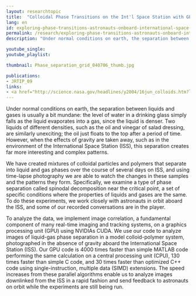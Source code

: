 ```yaml
---
layout: researchtopic
title:  "Colloidal Phase Transitions on the Int'l Space Station with GPGPU"
lang: en
id: exploring-phase-transitions-astronauts-onboard-international-space-station
permalink: /research/exploring-phase-transitions-astronauts-onboard-international-space-station
description: "Under normal conditions on earth, the separation between liquids and gases is usually a bit mundane: the level of water in a drinking glass simply falls as the liquid evaporates into a gas, since the liquid is denser."

youtube_single: 
youtube_playlist: 

thumbnail: Phase_separation_grid_040706_thumb.jpg

publications:
- JRTIP_09
links:
- <a href="http://science.nasa.gov/headlines/y2004/16jun_colloids.htm?list914346" target="_blank">Science@NASA</a> (Jun 2004)
---
```

Under normal conditions on earth, the separation between liquids and gases is usually a bit mundane: the level of water in a drinking glass simply falls as the liquid evaporates into a gas, since the liquid is denser. Two liquids of different densities, such as the oil and vinegar of salad dressing, are similarly unexciting; the oil just floats to the top after a period of time. However, when the effects of gravity are taken away, such as in the environment of the International Space Station (ISS), this separation creates far more interesting and complex patterns.

We have created mixtures of colloidal particles and polymers that separate into liquid and gas phases over the course of several days on ISS, and using time-lapse photography we are able to watch the changes in these samples and the patterns they form. Specifically, we examine a type of phase separation called spinodal decomposition near the critical point, a set of specific conditions where the properties of liquids and gases are the same. To do these experiments, we work closely with astronauts in orbit aboard the ISS, and some of our recorded conversations are in the player.

To analyze the data, we implement image correlation, a fundamental component of many real-time imaging and tracking systems, on a graphics processing unit (GPU) using NVIDIAs CUDA. We use our code to analyze images of liquid-gas phase separation in a model colloid-polymer system, photographed in the absence of gravity aboard the International Space Station (ISS). Our GPU code is 4000 times faster than simple MATLAB code performing the same calculation on a central processing unit (CPU), 130 times faster than simple C code, and 30 times faster than optimized C++ code using single-instruction, multiple data (SIMD) extensions. The speed increases from these parallel algorithms enable us to analyze images downlinked from the ISS in a rapid fashion and send feedback to astronauts on orbit while the experiments are still being run.